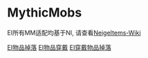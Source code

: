 # MythicMobs

EI所有MM适配均基于NI, 请查看[NeigeItems-Wiki](https://neige7.github.io/NeigeItems-Wiki-Docsify/)

[EI物品掉落](https://neige7.github.io/NeigeItems-Wiki-Docsify/#/cha-jian-shi-pei/mythicmobs/ni-wu-pin-diao-la/README)
[EI物品穿戴](https://neige7.github.io/NeigeItems-Wiki-Docsify/#/cha-jian-shi-pei/mythicmobs/ni-wu-pin-chuan-dai/README)
[EI穿戴物品掉落](https://neige7.github.io/NeigeItems-Wiki-Docsify/#/cha-jian-shi-pei/mythicmobs/ni-wu-pin-chuan-dai/rang-chuan-dai-wu-pin-sui-ji-diao-la)
